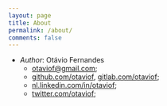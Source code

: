 ```yaml
---
layout: page
title: About
permalink: /about/
comments: false
---
```


- *Author*: Otávio Fernandes
    - [otaviof@gmail.com](mailto:otaviof@gmail.com);
    - [github.com/otaviof](https://github.com/otaviof), [gitlab.com/otaviof](https://gitlab.com/otaviof);
    - [nl.linkedin.com/in/otaviof](https://nl.linkedin.com/in/otaviof);
    - [twitter.com/otaviof](https://twitter.com/otaviof);